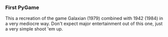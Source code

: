 ### First PyGame
This a recreation of the game Galaxian (1979) combined with 1942 (1984) in a very mediocre way. Don't expect major entertainment out of this one, just a very simple shoot 'em up.
